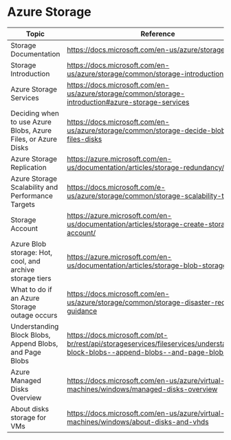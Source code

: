 # Azure Storage

| Topic | Reference |
| --- | --- |
|Storage Documentation| https://docs.microsoft.com/en-us/azure/storage/|
|Storage Introduction| https://docs.microsoft.com/en-us/azure/storage/common/storage-introduction|
|Azure Storage Services| https://docs.microsoft.com/en-us/azure/storage/common/storage-introduction#azure-storage-services|
|Deciding when to use Azure Blobs, Azure Files, or Azure Disks| https://docs.microsoft.com/en-us/azure/storage/common/storage-decide-blobs-files-disks|
|Azure Storage Replication| https://azure.microsoft.com/en-us/documentation/articles/storage-redundancy/|
|Azure Storage Scalability and Performance Targets| https://docs.microsoft.com/e-us/azure/storage/common/storage-scalability-targets|
|Storage Account| https://azure.microsoft.com/en-us/documentation/articles/storage-create-storage-account/|
|Azure Blob storage: Hot, cool, and archive storage tiers| https://azure.microsoft.com/en-us/documentation/articles/storage-blob-storage-tiers/|
|What to do if an Azure Storage outage occurs| https://docs.microsoft.com/en-us/azure/storage/common/storage-disaster-recovery-guidance|
|Understanding Block Blobs, Append Blobs, and Page Blobs| https://docs.microsoft.com/pt-br/rest/api/storageservices/fileservices/understanding-block-blobs--append-blobs--and-page-blobs|
|Azure Managed Disks Overview| https://docs.microsoft.com/en-us/azure/virtual-machines/windows/managed-disks-overview|
|About disks storage for VMs| https://docs.microsoft.com/en-us/azure/virtual-machines/windows/about-disks-and-vhds|


